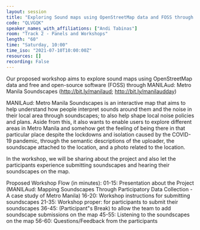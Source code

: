 ```yaml
---
layout: session
title: "Exploring Sound maps using OpenStreetMap data and FOSS through MANILAud: Metro Manila Soundscapes"
code: "QLVGQK"
speaker_names_with_affiliations: ["Andi Tabinas"]
room: "Track 2 - Panels and Workshops"
length: "60"
time: "Saturday, 10:00"
time_iso: "2021-07-10T10:00:00Z"
resources: []
recording: False
---
```

Our proposed workshop aims to explore sound maps using OpenStreetMap data and free and open-source software (FOSS) through MANILAud: Metro Manila Soundscapes (http://bit.ly/manilaud; http://bit.ly/manilaudday)

MANILAud: Metro Manila Soundscapes is an interactive map that aims to help understand how people interpret sounds around them and the noise in their local area through soundscapes; to also help shape local noise policies and plans. Aside from this, it also wants to enable users to explore different areas in Metro Manila and somehow get the feeling of being there in that particular place despite the lockdowns and isolation caused by the COVID-19 pandemic, through the semantic descriptions of the uploader, the soundscape attached to the location, and a photo related to the location.

In the workshop, we will be sharing about the project and also let the participants experience submitting soundscapes and hearing their soundscapes on the map.

Proposed Workshop Flow (in minutes):
01-15: Presentation about the Project (MANILAud: Mapping Soundscapes Through Participatory Data Collection - A case study of Metro Manila)
16-20: Workshop instructions for submitting soundscapes
21-35: Workshop proper: for participants to submit their soundscapes
36-45: (Participant"s Break) to allow the team to add soundscape submissions on the map
45-55: Listening to the soundscapes on the map
56-60: Questions/Feedback from the participants
